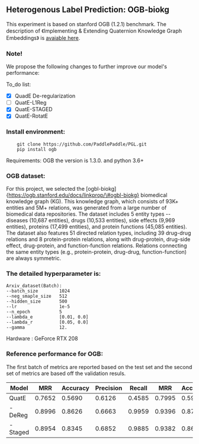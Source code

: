 ## Heterogenous Label Prediction: OGB-biokg

This experiment is based on stanford OGB (1.2.1) benchmark. The description of 《Implementing & Extending Quaternion Knowledge Graph Embeddings》 is [avaiable here]().

### Note!
We propose the following changes to further improve our model's performance:

To_do list:
- [x] QuadE De-regularization
- [ ] QuatE-L1Reg
- [x] QuatE-STAGED
- [x] QuatE-RotatE

### Install environment:
``` 
    git clone https://github.com/PaddlePaddle/PGL.git
    pip install ogb    
```

Requirements: OGB the version is 1.3.0. and python 3.6+

### OGB dataset:
For this project, we selected the [ogbl-biokg]{https://ogb.stanford.edu/docs/linkprop/\#ogbl-biokg} biomedical knowledge graph (KG). This knowledge graph, which consists of 93K+ entities and 5M+ relations, was generated from a large number of biomedical data repositories. The dataset includes 5 entity types -- diseases (10,687 entities), drugs (10,533 entities), side effects (9,969 entities), proteins (17,499 entities), and protein functions (45,085 entities). The dataset also features 51 directed relation types, including 39 drug-drug relations and 8 protein-protein relations, along with drug-protein, drug-side effect, drug-protein, and function-function relations. Relations connecting the same entity types (e.g., protein-protein, drug-drug, function-function) are always symmetric. 
  
### The **detailed hyperparameter** is:

```
Arxiv_dataset(Batch): 
--batch_size        1024
--neg_smaple_size   512
--hidden_size       500
--lr                1e-5  
--n_epoch           5 
--lambda_e          [0.01, 0.0]
--lambda_r          [0.05, 0.0]
--gamma             12.
```
Hardware : GeForce RTX 208

### Reference performance for OGB:

The first batch of metrics are reported based on the test set and the second set of metrics are based off the validation resuls.

| Model     | MRR        | Accuracy   | Precision    | Recall    |   MRR      | Accuracy   | Precision    | Recall    |
| ----------|----------- | -----------| -------------|-----------|----------- | -----------| -------------|-----------|
| QuatE     | 0.7652     |  0.5690    |   0.6126     |  0.4585   | 0.7995     |  0.5990    |   0.6391     |  0.5982   |
|     -DeReg| 0.8996     |  0.8626    |   0.6663     |  0.9959   | 0.9396     |  0.8793    |   0.8189     |  0.9980   |
|    -Staged| 0.8954     |  0.8345    |   0.6852     |  0.9885   | 0.9382     |  0.8684    |   0.8265     |  0.9912   |   
